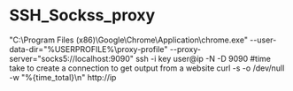 # SSH_Sockss_proxy
"C:\Program Files (x86)\Google\Chrome\Application\chrome.exe" --user-data-dir="%USERPROFILE%\proxy-profile" --proxy-server="socks5://localhost:9090"
ssh -i key user@ip -N -D 9090
#time take to create a connection to get output from a website
curl -s -o /dev/null -w "%{time_total}\n" http://ip 
